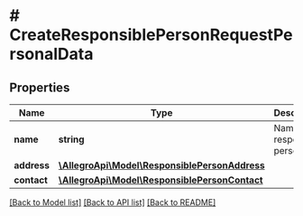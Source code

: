 # # CreateResponsiblePersonRequestPersonalData

## Properties

Name | Type | Description | Notes
------------ | ------------- | ------------- | -------------
**name** | **string** | Name of responsible person. | [optional]
**address** | [**\AllegroApi\Model\ResponsiblePersonAddress**](ResponsiblePersonAddress.md) |  | [optional]
**contact** | [**\AllegroApi\Model\ResponsiblePersonContact**](ResponsiblePersonContact.md) |  | [optional]

[[Back to Model list]](../../README.md#models) [[Back to API list]](../../README.md#endpoints) [[Back to README]](../../README.md)
